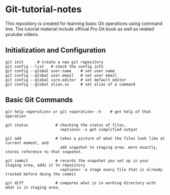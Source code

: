 # Git-tutorial-notes
This repository is created for learning basic Git operations using command line. The tutorial material include official Pro Git book as well as related youtube videos.

## Initialization and Configuration 
```
git init      # Create a new git repository
git config --list   # check the config info
git config --global user.name    # set user name
git config --global user.email   # set user email
git config --global core.editor  # set default editor
git config --global alias.xx     # set alias of a command
```
## Basic Git Commands
```
git help <operation> or git <operation> -h    # get help of that operation 

git status            # checking the status of files, 
                        <options> -s get simplified output
                        
git add               # takes a picture of what the files look like at current moment, and
                        add snapshot to staging area. more exactly, stores reference to that snapshot.

git commit            # records the snapshot you set up in your staging area, adds it to repository
                        <options> -a stage every file that is already tracked before doing the commit
                        
git diff              # compares what is in working directory with what is in staging area. 
```
